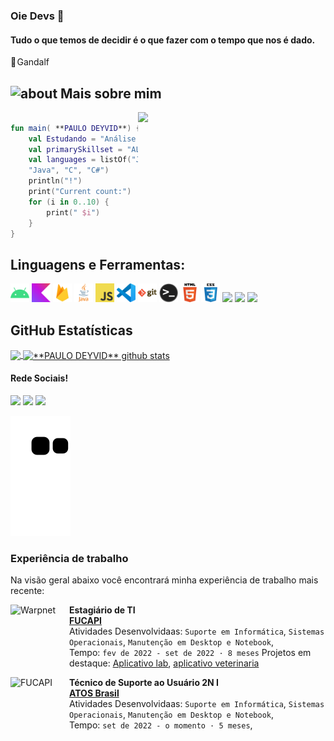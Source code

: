 
### Oie Devs 👋

#### Tudo o que temos de decidir é o que fazer com o tempo que nos é dado.
🧙 Gandalf

## <img width="45" alt="about" src="https://raw.github.com/elizarov/elizarov/master/about.png"> Mais sobre mim

<img align="right" width="300" src="https://i2.wp.com/allhtaccess.info/wp-content/uploads/2018/03/programming.gif?fit=1281%2C716&ssl=1" />

```kotlin

fun main( **PAULO DEYVID**) {
    val Estudando = "Análise e Desenvolvimento de Sistemas"
    val primarySkillset = "ALGUMAS HABILIDADES"
    val languages = listOf("Java", "Python", "JavaScript", "Kotlin", "React",
    "Java", "C", "C#") 
    println("!")        
    print("Current count:")
    for (i in 0..10) {           
        print(" $i")
    }
}
```
## **Linguagens e Ferramentas:**  

<code><img height="30" src="https://raw.githubusercontent.com/github/explore/80688e429a7d4ef2fca1e82350fe8e3517d3494d/topics/android/android.png"></code>
<code><img height="30" src="https://raw.githubusercontent.com/github/explore/80688e429a7d4ef2fca1e82350fe8e3517d3494d/topics/kotlin/kotlin.png"></code>
<code><img height="30" src="https://raw.githubusercontent.com/github/explore/80688e429a7d4ef2fca1e82350fe8e3517d3494d/topics/firebase/firebase.png"></code>
<code><img height="30" src="https://raw.githubusercontent.com/github/explore/80688e429a7d4ef2fca1e82350fe8e3517d3494d/topics/java/java.png"></code>
<code><img height="30" src="https://raw.githubusercontent.com/github/explore/80688e429a7d4ef2fca1e82350fe8e3517d3494d/topics/javascript/javascript.png"></code>
<code><img height="30" src="https://raw.githubusercontent.com/github/explore/80688e429a7d4ef2fca1e82350fe8e3517d3494d/topics/visual-studio-code/visual-studio-code.png"></code>
<code><img height="30" src="https://raw.githubusercontent.com/github/explore/80688e429a7d4ef2fca1e82350fe8e3517d3494d/topics/git/git.png"></code>
<code><img height="30" src="https://raw.githubusercontent.com/github/explore/80688e429a7d4ef2fca1e82350fe8e3517d3494d/topics/terminal/terminal.png"></code>
<code><img height="30" src="https://raw.githubusercontent.com/github/explore/80688e429a7d4ef2fca1e82350fe8e3517d3494d/topics/html/html.png"></code>
<code><img height="30" src="https://raw.githubusercontent.com/github/explore/80688e429a7d4ef2fca1e82350fe8e3517d3494d/topics/css/css.png"></code>
<code><img height="30" src="https://cdn.jsdelivr.net/gh/devicons/devicon/icons/androidstudio/androidstudio-original.svg"></code>
<code><img height="30" src="https://cdn.jsdelivr.net/gh/devicons/devicon/icons/python/python-original.svg"></code>
<code><img height="30" src="https://cdn.jsdelivr.net/gh/devicons/devicon/icons/java/java-original.svg"></code>

## **GitHub Estatísticas**

<a href="https://github.com/Gurupreet">
  <img align="center" src="https://github-readme-stats.vercel.app/api/top-langs/?username=PDEYVID&theme=dracula&hide_langs_below=1" />
</a>

<a href="https://github.com/Gurupreet">
 <img align="center" src="https://github-readme-stats.vercel.app/api?username=PDEYVID&show_icons=true&theme=dracula&line_height=27" alt="**PAULO DEYVID** github stats"/>
</a>

#### Rede Sociais!

<div>
<a href="https://www.linkedin.com/in/paulo-deyvid/"><img src="https://img.shields.io/badge/LinkedIn-0077B5?style=for-the-badge&logo=linkedin&logoColor=white"></a>
<a href="https://www.twitch.tv/paulo_deyvid26/about"><img src="https://img.shields.io/badge/Twitch-9146FF?style=for-the-badge&logo=twitch&logoColor=white"></a>
<a href="https://discord.com/channels/@me"><img src="https://img.shields.io/badge/Discord-7289DA?style=for-the-badge&logo=discord&logoColor=white"></a>
</div>

![snake gif](https://github.com/PDEYVID/PDEYVID/blob/output/github-contribution-grid-snake.svg)

### Experiência de trabalho
Na visão geral abaixo você encontrará minha experiência de trabalho mais recente:

[<img align="left" height="94px" width="94px" alt="Warpnet" src="http://fucapi.edu.br/wp-content/uploads/2020/12/Logo_P.png"/>](https://fucapi.edu.br/)

**Estagiário de TI** \
[**FUCAPI**](https://fucapi.edu.br/)\
Atividades Desenvolvidaas: `Suporte em Informática`, `Sistemas Operacionais`, `Manutenção em Desktop e Notebook`,\
Tempo: `fev de 2022 - set de 2022 · 8 meses`
Projetos em destaque: [Aplicativo lab](https://github.com/PDEYVID/ProjetoFucapi), [aplicativo veterinaria](https://github.com/PDEYVID/ProjetoClinica-VeterinariaApp)
<br/>


[<img align="left" height="94px" width="94px" alt="FUCAPI" src="https://atos.net/wp-content/themes/atos/images/atos-logo-white-2021.svg"/>](https://atos.net/pt-br/brasil-atos)

**Técnico de Suporte ao Usuário 2N I** \
[**ATOS Brasil**](https://atos.net/pt-br/brasil-atos) \
Atividades Desenvolvidaas: `Suporte em Informática`, `Sistemas Operacionais`, `Manutenção em Desktop e Notebook`,\
Tempo: `set de 2022 - o momento · 5 meses`,\
<br/>





